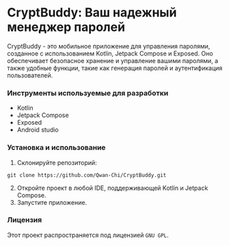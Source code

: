 # CryptBuddy: Ваш надежный менеджер паролей
CryptBuddy - это мобильное приложение для управления паролями, созданное с использованием Kotlin, Jetpack Compose и Exposed. 
Оно обеспечивает безопасное хранение и управление вашими паролями, а также удобные функции, такие как генерация паролей и аутентификация пользователей.
### Инструменты используемые для разработки
- Kotlin
- Jetpack Compose
- Exposed
- Android studio

### Установка и использование
1. Склонируйте репозиторий:
```
git clone https://github.com/Qwan-Chi/CryptBuddy.git
```
2. Откройте проект в любой IDE, поддерживающей Kotlin и Jetpack Compose.
3. Запустите приложение.

### Лицензия
Этот проект распространяется под лицензией `GNU GPL`.
